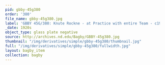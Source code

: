 ```yaml
---
pid: gbby-45g380
order: '380'
file_name: gbby-45g380.jpg
label: 'GBBY 45G/380: Knute Rockne - at Practice with entire Team - c1920s'
_date: 1920s
object_type: glass plate negative
source: http://archives.nd.edu/Bagby/GBBY-45g380.jpg
thumbnail: "/img/derivatives/simple/gbby-45g380/thumbnail.jpg"
full: "/img/derivatives/simple/gbby-45g380/fullwidth.jpg"
layout: bagby_item
collection: bagby
---
```

